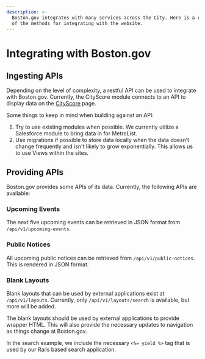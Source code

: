 ```yaml
---
description: >-
  Boston.gov integrates with many services across the City. Here is a run down
  of the methods for integrating with the website.
---
```


# Integrating with Boston.gov

## Ingesting APIs

Depending on the level of complexity, a restful API can be used to integrate with Boston.gov. Currently, the CityScore module connects to an API to display data on the [CityScore](https://www.boston.gov/cityscore) page.

Some things to keep in mind when building against an API:

1. Try to use existing modules when possible. We currently utilize a Salesforce module to bring data in for MetroList. 
2. Use migrations if possible to store data locally when the data doesn’t change frequently and isn't likely to grow exponentially. This allows us to use Views within the sites.

## Providing APIs

Boston.gov provides some APIs of its data. Currently, the following APIs are available:

### Upcoming Events

The next five upcoming events can be retrieved in JSON format from `/api/v1/upcoming-events`.

### Public Notices

All upcoming public notices can be retrieved from `/api/v1/public-notices`. This is rendered in JSON format.

### Blank Layouts

Blank layouts that can be used by external applications exist at `/api/v1/layouts`. Currently, only `/api/v1/layouts/search` is available, but more will be added.

The blank layouts should be used by external applications to provide wrapper HTML. This will also provide the necessary updates to navigation as things change at Boston.gov.

In the search example, we include the necessary `<%= yield %>` tag that is used by our Rails based search application.


